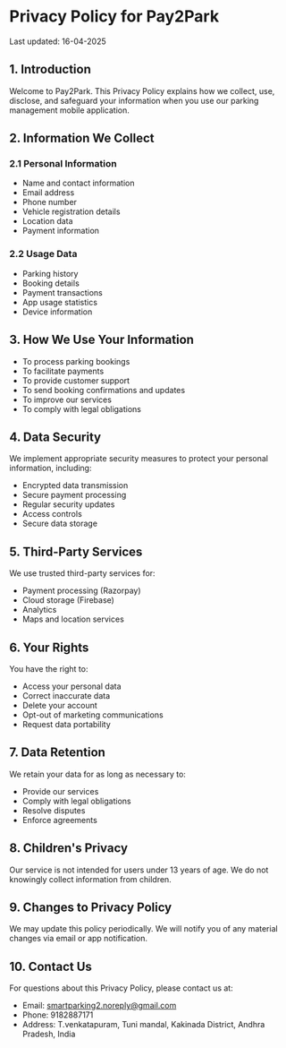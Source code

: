 # Privacy Policy for Pay2Park

Last updated: 16-04-2025

## 1. Introduction
Welcome to Pay2Park. This Privacy Policy explains how we collect, use, disclose, and safeguard your information when you use our parking management mobile application.

## 2. Information We Collect

### 2.1 Personal Information
- Name and contact information
- Email address
- Phone number
- Vehicle registration details
- Location data
- Payment information

### 2.2 Usage Data
- Parking history
- Booking details
- Payment transactions
- App usage statistics
- Device information

## 3. How We Use Your Information
- To process parking bookings
- To facilitate payments
- To provide customer support
- To send booking confirmations and updates
- To improve our services
- To comply with legal obligations

## 4. Data Security
We implement appropriate security measures to protect your personal information, including:
- Encrypted data transmission
- Secure payment processing
- Regular security updates
- Access controls
- Secure data storage

## 5. Third-Party Services
We use trusted third-party services for:
- Payment processing (Razorpay)
- Cloud storage (Firebase)
- Analytics
- Maps and location services

## 6. Your Rights
You have the right to:
- Access your personal data
- Correct inaccurate data
- Delete your account
- Opt-out of marketing communications
- Request data portability

## 7. Data Retention
We retain your data for as long as necessary to:
- Provide our services
- Comply with legal obligations
- Resolve disputes
- Enforce agreements

## 8. Children's Privacy
Our service is not intended for users under 13 years of age. We do not knowingly collect information from children.

## 9. Changes to Privacy Policy
We may update this policy periodically. We will notify you of any material changes via email or app notification.

## 10. Contact Us
For questions about this Privacy Policy, please contact us at:
- Email: smartparking2.noreply@gmail.com
- Phone: 9182887171
- Address: T.venkatapuram, Tuni mandal, Kakinada District, Andhra Pradesh, India
